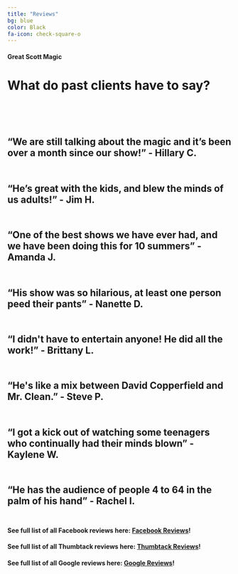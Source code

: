 ```yaml
---
title: "Reviews"
bg: blue
color: Black
fa-icon: check-square-o
---
```


#### Great Scott Magic

# What do past clients have to say?<br><br><br>

## “We are still talking about the magic and it’s been over a month since our show!” - Hillary C.<br><br>
## “He’s great with the kids, and blew the minds of us adults!” - Jim H.<br><br>
## “One of the best shows we have ever had, and we have been doing this for 10 summers” - Amanda J.<br><br>
## “His show was so hilarious, at least one person peed their pants” - Nanette D.<br><br>
## “I didn't have to entertain anyone! He did all the work!” - Brittany L.<br><br>
## “He's like a mix between David Copperfield and Mr. Clean.” - Steve P.<br><br>
## “I got a kick out of watching some teenagers who continually had their minds blown” - Kaylene W.<br><br>
## “He has the audience of people 4 to 64 in the palm of his hand” - Rachel I.<br><br>


<!--Got some *killer app*, some *neat project*, a cool portfolio? Make an easy single-page site to show it all off. SinglePaged uses jekyll niceties to make a ***polished, modular, and beautiful* single page site**.-->

#### See full list of all Facebook reviews here: [Facebook Reviews](https://Facebook.com/scottchamberlainmagic/reviews)!

#### See full list of all Thumbtack reviews here: [Thumbtack Reviews](https://www.thumbtack.com/-Eagle-Mountain-UT/service/2475692)!

#### See full list of all Google reviews here: [Google Reviews](https://business.google.com/reviews/l/07297420346886679252?hl=en-US)!

<!--- Each vertical section is a markdown file in **_posts/** directory.
  * They're sorted by 'date'. (we don't use date anywhere, it only sorts)
- Each vertical section sets it's own **color**, **header icon** (or image), **title**, and easy-to-write markdown body.
- Only **two things** to edit:
  1. Edit `_config.yml` to set the site title, description, etc
  2. Add `_posts/*.md` to make each vertical section. Copy some examples and add the sections from your README.md for a fast start!
- Easy adding of **SEO terms**, **favicon** & such, and **google analytics token**.

Sound good? Let's go!

There are three way to get started: (links jump to that section)

1. Make a [**user homepage**](#setup-as-user-homepage) (or organization)
2. Make a [**standalone project**](#setup-as-standalone-project-page) page
3. Make a [site under an **existing project**](#setup-inside-existing-project)-->
